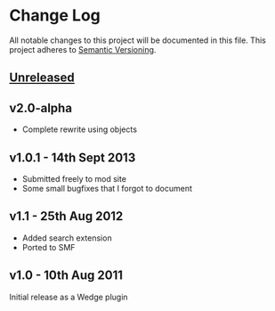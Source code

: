 # Change Log
All notable changes to this project will be documented in this file.
This project adheres to [Semantic Versioning](http://semver.org/).

## [Unreleased][unreleased]

## v2.0-alpha
- Complete rewrite using objects

## v1.0.1 - 14th Sept 2013
- Submitted freely to mod site
- Some small bugfixes that I forgot to document

## v1.1 - 25th Aug 2012
- Added search extension
- Ported to SMF

## v1.0 - 10th Aug 2011
Initial release as a Wedge plugin

[unreleased]: https://github.com/live627/smf-custom-forms/compare/develop
